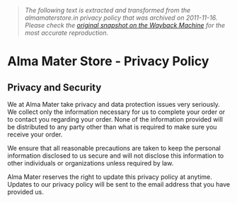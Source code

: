 > *The following text is extracted and transformed from the almamaterstore.in privacy policy that was archived on 2011-11-16. Please check the [original snapshot on the Wayback Machine](https://web.archive.org/web/20111116080051id_/http%3A//www.almamaterstore.in/privacy-policy) for the most accurate reproduction.*

# Alma Mater Store - Privacy Policy

## Privacy and Security

We at Alma Mater take privacy and data protection issues very seriously. We collect only the information necessary for us to complete your order or to contact you regarding your order. None of the information provided will be distributed to any party other than what is required to make sure you receive your order.

We ensure that all reasonable precautions are taken to keep the personal information disclosed to us secure and will not disclose this information to other individuals or organizations unless required by law. 

Alma Mater reserves the right to update this privacy policy at anytime. Updates to our privacy policy will be sent to the email address that you have provided us.
